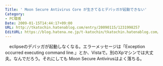 ```yaml
---
Title: ' Moon Secure Antivirus Core が生きてるとデバッガが起動できない'
Category:
- PC環境
Date: 2009-01-15T14:44:17+09:00
URL: http://tkatochin.hatenablog.com/entry/20090115/1231998257
EditURL: https://blog.hatena.ne.jp/t-katochin/tkatochin.hatenablog.com/atom/entry/6653586347154754314
---
```


　eclipseのデバッガが起動しなくなる。エラーメッセージは「Exception occurred executing command line.」とか、Vistaで。別のXpマシンでは大丈夫。なんでだろう。それにしても Moon Secure Antivirusはよく落ちる。
